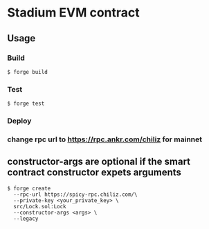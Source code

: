 # Stadium EVM contract

## Usage

### Build

```shell
$ forge build
```

### Test

```shell
$ forge test
```

### Deploy
### change rpc url to https://rpc.ankr.com/chiliz for mainnet
## constructor-args are optional if the smart contract constructor expets arguments

```shell
$ forge create 
  --rpc-url https://spicy-rpc.chiliz.com/\
  --private-key <your_private_key> \
  src/Lock.sol:Lock
  --constructor-args <args> \
  --legacy 
```